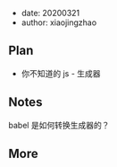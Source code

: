 - date: 20200321
- author: xiaojingzhao

## Plan

- 你不知道的 js - 生成器

## Notes

babel 是如何转换生成器的？

## More
